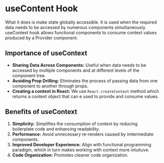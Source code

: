 # useContent Hook
What it does is make state globally accessible. It is used when the required data needs to be accessed by numerous components simultaneously.  
useContext hook allows functional components to consume context values produced by a Provider component.

## Importance of useContext
- **Sharing Data Across Components:** Useful when data needs to be accessed by multiple components and at different levels of the component tree.
- **Avoiding Prop Drilling:** Eliminates the process of passing data from one component to another through props.
- **Creating a context in React:** We use `React.createContext` method which returns a context object that can e used to provide and consume values.

## Benefits of useContext
1. **Simplicity:** Simplifies the consumption of context by reducing boilerplate code and enhancing readability.
2. **Performance:** Avoid unnecessary re-renders caused by imtermediate components.
3. **Improved Developer Experience:** Align with functional programming paradigm, which in turn makes working with context more intuituve.
4. **Code Organization:** Promotes cleaner code organization.

